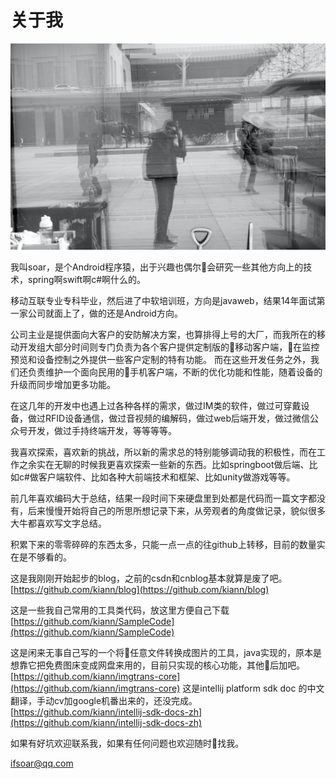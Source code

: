 # 关于我

<img src="md/isme.png" width="900"/>

我叫soar，是个Android程序猿，出于兴趣也偶尔会研究一些其他方向上的技术，spring啊swift啊c#啊什么的。

移动互联专业专科毕业，然后进了中软培训班，方向是javaweb，结果14年面试第一家公司就面上了，做的还是Android方向。

公司主业是提供面向大客户的安防解决方案，也算排得上号的大厂，而我所在的移动开发组大部分时间则专门负责为各个客户提供定制版的移动客户端，在监控预览和设备控制之外提供一些客户定制的特有功能。
而在这些开发任务之外，我们还负责维护一个面向民用的手机客户端，不断的优化功能和性能，随着设备的升级而同步增加更多功能。

在这几年的开发中也遇上过各种各样的需求，做过IM类的软件，做过可穿戴设备，做过RFID设备通信，做过音视频的编解码，做过web后端开发，做过微信公众号开发，做过手持终端开发，等等等等。

我喜欢探索，喜欢新的挑战，所以新的需求总的特别能够调动我的积极性，而在工作之余实在无聊的时候我更喜欢探索一些新的东西。比如springboot做后端、比如c#做客户端软件、比如各种大前端技术和框架、比如unity做游戏等等。


前几年喜欢编码大于总结，结果一段时间下来硬盘里到处都是代码而一篇文字都没有，后来慢慢开始将自己的所思所想记录下来，从旁观者的角度做记录，貌似很多大牛都喜欢写文字总结。

积累下来的零零碎碎的东西太多，只能一点一点的往github上转移，目前的数量实在是不够看的。

这是我刚刚开始起步的blog，之前的csdn和cnblog基本就算是废了吧。[https://github.com/kiann/blog](https://github.com/kiann/blog)

这是一些我自己常用的工具类代码，放这里方便自己下载
[https://github.com/kiann/SampleCode](https://github.com/kiann/SampleCode)

这是闲来无事自己写的一个将任意文件转换成图片的工具，java实现的，原本是想靠它把免费图床变成网盘来用的，目前只实现的核心功能，其他后加吧。
[https://github.com/kiann/imgtrans-core](https://github.com/kiann/imgtrans-core)
这是intellij platform sdk doc 的中文翻译，手动cv加google机番出来的，还没完成。[https://github.com/kiann/intellij-sdk-docs-zh](https://github.com/kiann/intellij-sdk-docs-zh)

如果有好坑欢迎联系我，如果有任何问题也欢迎随时找我。

[ifsoar@qq.com](mailto:ifsoar@qq.com)